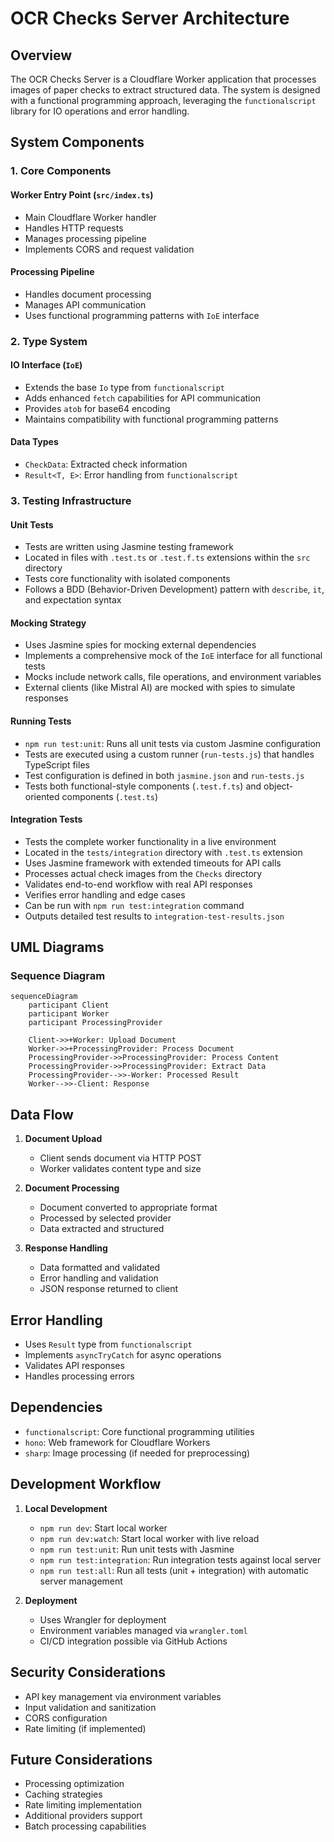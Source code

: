 # OCR Checks Server Architecture

## Overview

The OCR Checks Server is a Cloudflare Worker application that processes images of paper checks to extract structured data. The system is designed with a functional programming approach, leveraging the `functionalscript` library for IO operations and error handling.

## System Components

### 1. Core Components

#### Worker Entry Point (`src/index.ts`)
- Main Cloudflare Worker handler
- Handles HTTP requests
- Manages processing pipeline
- Implements CORS and request validation

#### Processing Pipeline
- Handles document processing
- Manages API communication
- Uses functional programming patterns with `IoE` interface

### 2. Type System

#### IO Interface (`IoE`)
- Extends the base `Io` type from `functionalscript`
- Adds enhanced `fetch` capabilities for API communication
- Provides `atob` for base64 encoding
- Maintains compatibility with functional programming patterns

#### Data Types
- `CheckData`: Extracted check information
- `Result<T, E>`: Error handling from `functionalscript`

### 3. Testing Infrastructure

#### Unit Tests
- Tests are written using Jasmine testing framework
- Located in files with `.test.ts` or `.test.f.ts` extensions within the `src` directory
- Tests core functionality with isolated components
- Follows a BDD (Behavior-Driven Development) pattern with `describe`, `it`, and expectation syntax

#### Mocking Strategy
- Uses Jasmine spies for mocking external dependencies
- Implements a comprehensive mock of the `IoE` interface for all functional tests
- Mocks include network calls, file operations, and environment variables
- External clients (like Mistral AI) are mocked with spies to simulate responses

#### Running Tests
- `npm run test:unit`: Runs all unit tests via custom Jasmine configuration
- Tests are executed using a custom runner (`run-tests.js`) that handles TypeScript files
- Test configuration is defined in both `jasmine.json` and `run-tests.js`
- Tests both functional-style components (`.test.f.ts`) and object-oriented components (`.test.ts`)

#### Integration Tests
- Tests the complete worker functionality in a live environment
- Located in the `tests/integration` directory with `.test.ts` extension
- Uses Jasmine framework with extended timeouts for API calls
- Processes actual check images from the `Checks` directory
- Validates end-to-end workflow with real API responses
- Verifies error handling and edge cases
- Can be run with `npm run test:integration` command
- Outputs detailed test results to `integration-test-results.json`

## UML Diagrams

### Sequence Diagram
```mermaid
sequenceDiagram
    participant Client
    participant Worker
    participant ProcessingProvider

    Client->>+Worker: Upload Document
    Worker->>+ProcessingProvider: Process Document
    ProcessingProvider->>ProcessingProvider: Process Content
    ProcessingProvider->>ProcessingProvider: Extract Data
    ProcessingProvider-->>-Worker: Processed Result
    Worker-->>-Client: Response
```

## Data Flow

1. **Document Upload**
   - Client sends document via HTTP POST
   - Worker validates content type and size

2. **Document Processing**
   - Document converted to appropriate format
   - Processed by selected provider
   - Data extracted and structured

3. **Response Handling**
   - Data formatted and validated
   - Error handling and validation
   - JSON response returned to client

## Error Handling

- Uses `Result` type from `functionalscript`
- Implements `asyncTryCatch` for async operations
- Validates API responses
- Handles processing errors

## Dependencies

- `functionalscript`: Core functional programming utilities
- `hono`: Web framework for Cloudflare Workers
- `sharp`: Image processing (if needed for preprocessing)

## Development Workflow

1. **Local Development**
   - `npm run dev`: Start local worker
   - `npm run dev:watch`: Start local worker with live reload
   - `npm run test:unit`: Run unit tests with Jasmine
   - `npm run test:integration`: Run integration tests against local server
   - `npm run test:all`: Run all tests (unit + integration) with automatic server management

2. **Deployment**
   - Uses Wrangler for deployment
   - Environment variables managed via `wrangler.toml`
   - CI/CD integration possible via GitHub Actions

## Security Considerations

- API key management via environment variables
- Input validation and sanitization
- CORS configuration
- Rate limiting (if implemented)

## Future Considerations

- Processing optimization
- Caching strategies
- Rate limiting implementation
- Additional providers support
- Batch processing capabilities 